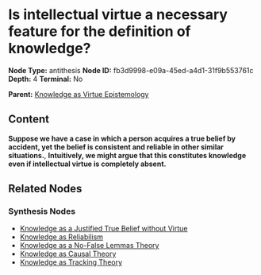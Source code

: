 # Is intellectual virtue a necessary feature for the definition of knowledge?

**Node Type:** antithesis
**Node ID:** fb3d9998-e09a-45ed-a4d1-31f9b553761c
**Depth:** 4
**Terminal:** No

**Parent:** [Knowledge as Virtue Epistemology](knowledge-as-virtue-epistemology-synthesis-bfeb453c-8970-4765-88fb-bc41af0ac49a.md)

## Content

**Suppose we have a case in which a person acquires a true belief by accident, yet the belief is consistent and reliable in other similar situations.**, **Intuitively, we might argue that this constitutes knowledge even if intellectual virtue is completely absent.**

## Related Nodes

### Synthesis Nodes

- [Knowledge as a Justified True Belief without Virtue](knowledge-as-a-justified-true-belief-without-virtue-synthesis-6971d5b3-3574-4236-8806-4f3ef716ee24.md)
- [Knowledge as Reliabilism](knowledge-as-reliabilism-synthesis-b2561a71-1ad1-41ed-8432-43384b5197b0.md)
- [Knowledge as a No-False Lemmas Theory](knowledge-as-a-no-false-lemmas-theory-synthesis-e98c6f47-6681-44a4-886e-8f931cd91835.md)
- [Knowledge as Causal Theory](knowledge-as-causal-theory-synthesis-f46e4578-7f66-4c2f-a4b7-5f8c4668c590.md)
- [Knowledge as Tracking Theory](knowledge-as-tracking-theory-synthesis-d2386390-7c71-4eb6-8d29-f4f1eb465dd9.md)
